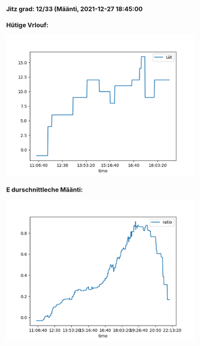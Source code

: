 ### Jitz grad: 12/33 (Määnti, 2021-12-27 18:45:00

### Hütige Vrlouf:
![Graph](Today.png)

### E durschnittleche Määnti:
![Graph](Määnti.png)